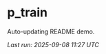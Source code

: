 # p_train

Auto-updating README demo.

<!--START_SECTION:status-->
_Last run: 2025-09-08 11:27 UTC_
<!--END_SECTION:status-->







































































































































































































































































































































































































